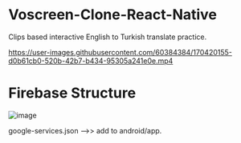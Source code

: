 # Voscreen-Clone-React-Native

Clips based interactive English to Turkish translate practice.

https://user-images.githubusercontent.com/60384384/170420155-d0b61cb0-520b-42b7-b434-95305a241e0e.mp4

# Firebase Structure 
![image](https://user-images.githubusercontent.com/60384384/170421385-76486b38-c071-42bd-9b63-e266802d72d7.png)

google-services.json -->> add to android/app.

